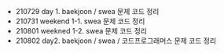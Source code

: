 - 210729 day 1. baekjoon / swea 문제 코드 정리
- 210731 weekend 1-1. swea 문제 코드 정리
- 210801 weekned 1-2. swea 문제 코드 정리
- 210802 day2. baekjoon / swea / 코드프로그래머스 문제 코드 정리
